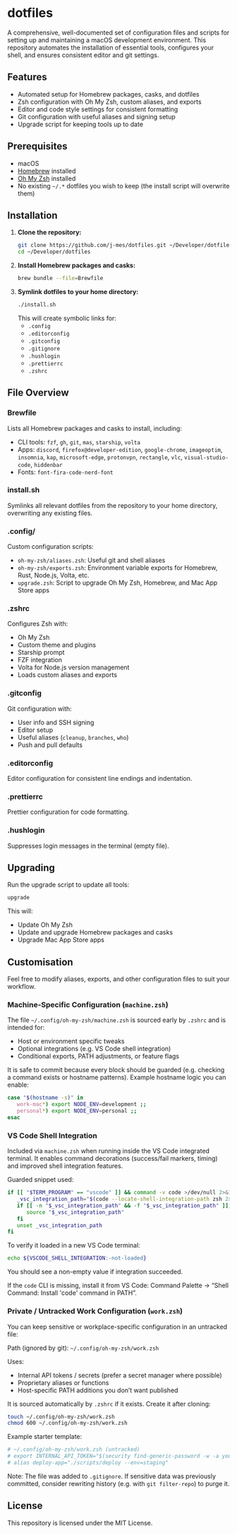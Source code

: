 # dotfiles

A comprehensive, well-documented set of configuration files and scripts for setting up and maintaining a macOS development environment. This repository automates the installation of essential tools, configures your shell, and ensures consistent editor and git settings.

## Features

-   Automated setup for Homebrew packages, casks, and dotfiles
-   Zsh configuration with Oh My Zsh, custom aliases, and exports
-   Editor and code style settings for consistent formatting
-   Git configuration with useful aliases and signing setup
-   Upgrade script for keeping tools up to date

## Prerequisites

-   macOS
-   [Homebrew](https://brew.sh/) installed
-   [Oh My Zsh](https://ohmyz.sh/) installed
-   No existing `~/.*` dotfiles you wish to keep (the install script will overwrite them)

## Installation

1. **Clone the repository:**
    ```sh
    git clone https://github.com/j-mes/dotfiles.git ~/Developer/dotfiles
    cd ~/Developer/dotfiles
    ```
2. **Install Homebrew packages and casks:**
    ```sh
    brew bundle --file=Brewfile
    ```
3. **Symlink dotfiles to your home directory:**
    ```sh
    ./install.sh
    ```
    This will create symbolic links for:
    - `.config`
    - `.editorconfig`
    - `.gitconfig`
    - `.gitignore`
    - `.hushlogin`
    - `.prettierrc`
    - `.zshrc`

## File Overview

### Brewfile

Lists all Homebrew packages and casks to install, including:

-   CLI tools: `fzf`, `gh`, `git`, `mas`, `starship`, `volta`
-   Apps: `discord`, `firefox@developer-edition`, `google-chrome`, `imageoptim`, `insomnia`, `kap`, `microsoft-edge`, `protonvpn`, `rectangle`, `vlc`, `visual-studio-code`, `hiddenbar`
-   Fonts: `font-fira-code-nerd-font`

### install.sh

Symlinks all relevant dotfiles from the repository to your home directory, overwriting any existing files.

### .config/

Custom configuration scripts:

-   `oh-my-zsh/aliases.zsh`: Useful git and shell aliases
-   `oh-my-zsh/exports.zsh`: Environment variable exports for Homebrew, Rust, Node.js, Volta, etc.
-   `upgrade.zsh`: Script to upgrade Oh My Zsh, Homebrew, and Mac App Store apps

### .zshrc

Configures Zsh with:

-   Oh My Zsh
-   Custom theme and plugins
-   Starship prompt
-   FZF integration
-   Volta for Node.js version management
-   Loads custom aliases and exports

### .gitconfig

Git configuration with:

-   User info and SSH signing
-   Editor setup
-   Useful aliases (`cleanup`, `branches`, `who`)
-   Push and pull defaults

### .editorconfig

Editor configuration for consistent line endings and indentation.

### .prettierrc

Prettier configuration for code formatting.

### .hushlogin

Suppresses login messages in the terminal (empty file).

## Upgrading

Run the upgrade script to update all tools:

```sh
upgrade
```

This will:

-   Update Oh My Zsh
-   Update and upgrade Homebrew packages and casks
-   Upgrade Mac App Store apps

## Customisation

Feel free to modify aliases, exports, and other configuration files to suit your workflow.

### Machine-Specific Configuration (`machine.zsh`)

The file `~/.config/oh-my-zsh/machine.zsh` is sourced early by `.zshrc` and is intended for:

-   Host or environment specific tweaks
-   Optional integrations (e.g. VS Code shell integration)
-   Conditional exports, PATH adjustments, or feature flags

It is safe to commit because every block should be guarded (e.g. checking a command exists or hostname patterns). Example hostname logic you can enable:

```zsh
case "$(hostname -s)" in
   work-mac*) export NODE_ENV=development ;;
   personal*) export NODE_ENV=personal ;;
esac
```

### VS Code Shell Integration

Included via `machine.zsh` when running inside the VS Code integrated terminal. It enables command decorations (success/fail markers, timing) and improved shell integration features.

Guarded snippet used:

```zsh
if [[ "$TERM_PROGRAM" == "vscode" ]] && command -v code >/dev/null 2>&1; then
   _vsc_integration_path="$(code --locate-shell-integration-path zsh 2>/dev/null)"
   if [[ -n "$_vsc_integration_path" && -f "$_vsc_integration_path" ]]; then
      source "$_vsc_integration_path"
   fi
   unset _vsc_integration_path
fi
```

To verify it loaded in a new VS Code terminal:

```zsh
echo ${VSCODE_SHELL_INTEGRATION:-not-loaded}
```

You should see a non-empty value if integration succeeded.

If the `code` CLI is missing, install it from VS Code: Command Palette → “Shell Command: Install 'code' command in PATH”.

### Private / Untracked Work Configuration (`work.zsh`)

You can keep sensitive or workplace-specific configuration in an untracked file:

Path (ignored by git): `~/.config/oh-my-zsh/work.zsh`

Uses:

-   Internal API tokens / secrets (prefer a secret manager where possible)
-   Proprietary aliases or functions
-   Host-specific PATH additions you don’t want published

It is sourced automatically by `.zshrc` if it exists. Create it after cloning:

```zsh
touch ~/.config/oh-my-zsh/work.zsh
chmod 600 ~/.config/oh-my-zsh/work.zsh
```

Example starter template:

```zsh
# ~/.config/oh-my-zsh/work.zsh (untracked)
# export INTERNAL_API_TOKEN="$(security find-generic-password -w -a you -s internal-api)"
# alias deploy-app="./scripts/deploy --env=staging"
```

Note: The file was added to `.gitignore`. If sensitive data was previously committed, consider rewriting history (e.g. with `git filter-repo`) to purge it.

## License

This repository is licensed under the MIT License.
